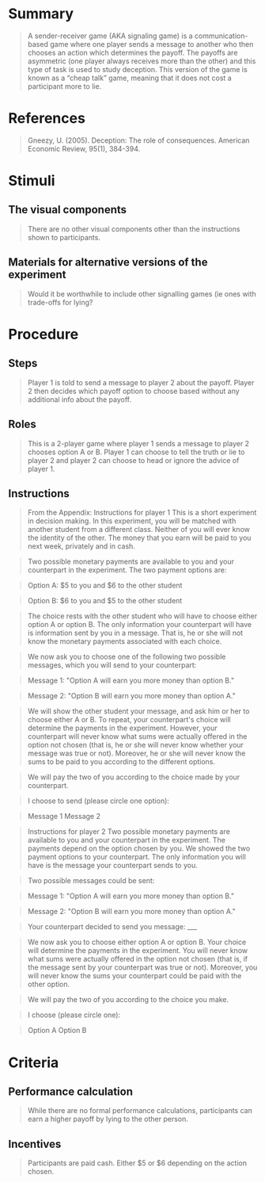 # Summary
> A sender-receiver game (AKA signaling game) is a communication-based game where one player sends a message to another who then chooses an action which determines the payoff. The payoffs are asymmetric (one player always receives more than the other) and this type of task is used to study deception. This version of the game is known as a “cheap talk” game, meaning that it does not cost a participant more to lie.

# References
> Gneezy, U. (2005). Deception: The role of consequences. American Economic Review, 95(1), 384-394.

# Stimuli
## The visual components
> There are no other visual components other than the instructions shown to participants.

## Materials for alternative versions of the experiment 
> Would it be worthwhile to include other signalling games (ie ones with trade-offs for lying?

# Procedure
## Steps
> Player 1 is told to send a message to player 2 about the payoff.
> Player 2 then decides which payoff option to choose based without any additional info about the payoff.

## Roles 
> This is a 2-player game where player 1 sends a message to player 2 chooses option A or B. Player 1 can choose to tell the truth or lie to player 2 and player 2 can choose to head or ignore the advice of player 1. 

## Instructions
> From the Appendix:
> Instructions for player 1
> This is a short experiment in decision making. In this experiment, you will be matched with another student from a different class. Neither of you will ever know the identity of the other. The money that you earn will be paid to you next week, privately and in cash.

> Two possible monetary payments are available to you and your counterpart in the experiment. The two payment options are:

> Option A: $5 to you and $6 to the other student

> Option B: $6 to you and $5 to the other student

> The choice rests with the other student who will have to choose either option A or option B. The only information your counterpart will have is information sent by you in a message. That is, he or she will not know the monetary payments associated with each choice.

> We now ask you to choose one of the following two possible messages, which you will send to your counterpart:

> Message 1: "Option A will earn you more money than option B."

> Message 2: "Option B will earn you more money than option A."

> We will show the other student your message, and ask him or her to choose either A or B. To repeat, your counterpart's choice will determine the payments in the experiment. However, your counterpart will never know what sums were actually offered in the option not chosen (that is, he or she will never know whether your message was true or not). Moreover, he or she will never know the sums to be paid to you according to the different options.

> We will pay the two of you according to the choice made by your counterpart.

> I choose to send (please circle one option):

> Message 1 Message 2

> Instructions for player 2
> Two possible monetary payments are available to you and your counterpart in the experiment. The payments depend on the option chosen by you. We showed the two payment options to your counterpart. The only information you will have is the message your counterpart sends to you.

> Two possible messages could be sent:

> Message 1: "Option A will earn you more money than option B."

> Message 2: "Option B will earn you more money than option A."

> Your counterpart decided to send you message: ___

> We now ask you to choose either option A or option B. Your choice will determine the payments in the experiment. You will never know what sums were actually offered in the option not chosen (that is, if the message sent by your counterpart was true or not). Moreover, you will never know the sums your counterpart could be paid with the other option.

> We will pay the two of you according to the choice you make.

> I choose (please circle one):

> Option A Option B


# Criteria
## Performance calculation
> While there are no formal performance calculations, participants can earn a higher payoff by lying to the other person.

## Incentives
> Participants are paid cash. Either $5 or $6 depending on the action chosen.
